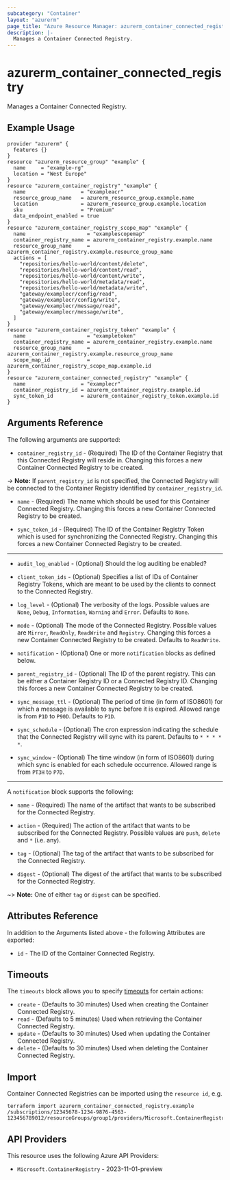```yaml
---
subcategory: "Container"
layout: "azurerm"
page_title: "Azure Resource Manager: azurerm_container_connected_registry"
description: |-
  Manages a Container Connected Registry.
---
```


# azurerm_container_connected_registry

Manages a Container Connected Registry.

## Example Usage

```hcl
provider "azurerm" {
  features {}
}
resource "azurerm_resource_group" "example" {
  name     = "example-rg"
  location = "West Europe"
}
resource "azurerm_container_registry" "example" {
  name                  = "exampleacr"
  resource_group_name   = azurerm_resource_group.example.name
  location              = azurerm_resource_group.example.location
  sku                   = "Premium"
  data_endpoint_enabled = true
}
resource "azurerm_container_registry_scope_map" "example" {
  name                    = "examplescopemap"
  container_registry_name = azurerm_container_registry.example.name
  resource_group_name     = azurerm_container_registry.example.resource_group_name
  actions = [
    "repositories/hello-world/content/delete",
    "repositories/hello-world/content/read",
    "repositories/hello-world/content/write",
    "repositories/hello-world/metadata/read",
    "repositories/hello-world/metadata/write",
    "gateway/examplecr/config/read",
    "gateway/examplecr/config/write",
    "gateway/examplecr/message/read",
    "gateway/examplecr/message/write",
  ]
}
resource "azurerm_container_registry_token" "example" {
  name                    = "exampletoken"
  container_registry_name = azurerm_container_registry.example.name
  resource_group_name     = azurerm_container_registry.example.resource_group_name
  scope_map_id            = azurerm_container_registry_scope_map.example.id
}
resource "azurerm_container_connected_registry" "example" {
  name                  = "examplecr"
  container_registry_id = azurerm_container_registry.example.id
  sync_token_id         = azurerm_container_registry_token.example.id
}
```

## Arguments Reference

The following arguments are supported:

* `container_registry_id` - (Required) The ID of the Container Registry that this Connected Registry will reside in. Changing this forces a new Container Connected Registry to be created.

-> **Note:** If `parent_registry_id` is not specified, the Connected Registry will be connected to the Container Registry identified by `container_registry_id`.

* `name` - (Required) The name which should be used for this Container Connected Registry. Changing this forces a new Container Connected Registry to be created.

* `sync_token_id` - (Required) The ID of the Container Registry Token which is used for synchronizing the Connected Registry. Changing this forces a new Container Connected Registry to be created.

---

* `audit_log_enabled` - (Optional) Should the log auditing be enabled?

* `client_token_ids` - (Optional) Specifies a list of IDs of Container Registry Tokens, which are meant to be used by the clients to connect to the Connected Registry.

* `log_level` - (Optional) The verbosity of the logs. Possible values are `None`, `Debug`, `Information`, `Warning` and `Error`. Defaults to `None`.

* `mode` - (Optional) The mode of the Connected Registry. Possible values are `Mirror`, `ReadOnly`, `ReadWrite` and `Registry`. Changing this forces a new Container Connected Registry to be created. Defaults to `ReadWrite`.

* `notification` - (Optional) One or more `notification` blocks as defined below.

* `parent_registry_id` - (Optional) The ID of the parent registry. This can be either a Container Registry ID or a Connected Registry ID. Changing this forces a new Container Connected Registry to be created.

* `sync_message_ttl` - (Optional) The period of time (in form of ISO8601) for which a message is available to sync before it is expired. Allowed range is from `P1D` to `P90D`. Defaults to `P1D`.

* `sync_schedule` - (Optional) The cron expression indicating the schedule that the Connected Registry will sync with its parent. Defaults to `* * * * *`.

* `sync_window` - (Optional) The time window (in form of ISO8601) during which sync is enabled for each schedule occurrence. Allowed range is from `PT3H` to `P7D`.

---

A `notification` block supports the following:

* `name` - (Required) The name of the artifact that wants to be subscribed for the Connected Registry.

* `action` - (Required) The action of the artifact that wants to be subscribed for the Connected Registry. Possible values are `push`, `delete` and `*` (i.e. any).

* `tag` - (Optional) The tag of the artifact that wants to be subscribed for the Connected Registry.

* `digest` - (Optional) The digest of the artifact that wants to be subscribed for the Connected Registry.

~> **Note:** One of either `tag` or `digest` can be specified.

## Attributes Reference

In addition to the Arguments listed above - the following Attributes are exported:

* `id` - The ID of the Container Connected Registry.

## Timeouts

The `timeouts` block allows you to specify [timeouts](https://developer.hashicorp.com/terraform/language/resources/configure#define-operation-timeouts) for certain actions:

* `create` - (Defaults to 30 minutes) Used when creating the Container Connected Registry.
* `read` - (Defaults to 5 minutes) Used when retrieving the Container Connected Registry.
* `update` - (Defaults to 30 minutes) Used when updating the Container Connected Registry.
* `delete` - (Defaults to 30 minutes) Used when deleting the Container Connected Registry.

## Import

Container Connected Registries can be imported using the `resource id`, e.g.

```shell
terraform import azurerm_container_connected_registry.example /subscriptions/12345678-1234-9876-4563-123456789012/resourceGroups/group1/providers/Microsoft.ContainerRegistry/registries/registry1/connectedRegistries/registry1
```

## API Providers
<!-- This section is generated, changes will be overwritten -->
This resource uses the following Azure API Providers:

* `Microsoft.ContainerRegistry` - 2023-11-01-preview
